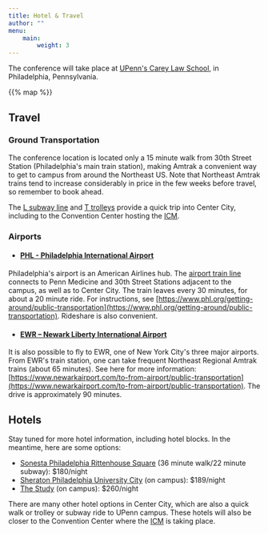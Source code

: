 ```yaml
---
title: Hotel & Travel
author: ""
menu:
    main:
        weight: 3
---
```


The conference will take place at [UPenn's Carey Law School](https://www.law.upenn.edu/), in Philadelphia, Pennsylvania.

{{% map %}}

## Travel

### Ground Transportation

The conference location is located only a 15 minute walk from 30th Street Station (Philadelphia's main train station), making Amtrak a convenient way to get to campus from around the Northeast US.
Note that Northeast Amtrak trains tend to increase considerably in price in the few weeks before travel, so remember to book ahead.

The [L subway line](https://www.septa.org/schedules/L1) and [T trolleys](https://www.septa.org/schedules/T) provide a quick trip into Center City, including to the Convention Center hosting the [ICM](https://www.icm2026.org/).

### Airports
- #### [PHL - Philadelphia International Airport](https://www.phl.org/)
Philadelphia's airport is an American Airlines hub.
The [airport train line](https://www.septa.org/schedules/AIR) connects to Penn Medicine and 30th Street Stations adjacent to the campus, as well as to Center City. The train leaves every 30 minutes, for about a 20 minute ride. For instructions, see [https://www.phl.org/getting-around/public-transportation](https://www.phl.org/getting-around/public-transportation).
Rideshare is also convenient.

- #### [EWR – Newark Liberty International Airport](https://www.newarkairport.com/)
It is also possible to fly to EWR, one of New York City's three major airports. From EWR's train station, one can take frequent Northeast Regional Amtrak trains (about 65 minutes). See here for more information: [https://www.newarkairport.com/to-from-airport/public-transportation](https://www.newarkairport.com/to-from-airport/public-transportation). The drive is approximately 90 minutes. 


## Hotels

Stay tuned for more hotel information, including hotel blocks.
In the meantime, here are some options:

- [Sonesta Philadelphia Rittenhouse Square](https://www.sonesta.com/sonesta-hotels-resorts/pa/philadelphia/sonesta-philadelphia-rittenhouse-square) (36 minute walk/22 minute subway): $180/night
- [Sheraton Philadelphia University City](https://www.marriott.com/en-us/hotels/phlus-sheraton-philadelphia-university-city-hotel/overview/) (on campus): $189/night
- [The Study](https://www.thestudyatuniversitycity.com/) (on campus): $260/night

There are many other hotel options in Center City, which are also a quick walk or trolley or subway ride to UPenn campus.
These hotels will also be closer to the Convention Center where the [ICM](https://icm2026.org/) is taking place.